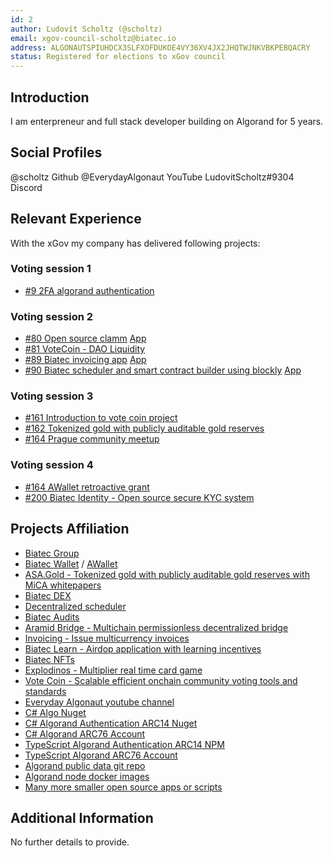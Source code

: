 ```yaml
---
id: 2
author: Ľudovít Scholtz (@scholtz)
email: xgov-council-scholtz@biatec.io
address: ALGONAUTSPIUHDCX3SLFXOFDUKOE4VY36XV4JX2JHQTWJNKVBKPEBQACRY
status: Registered for elections to xGov council
---
```


## Introduction

I am enterpreneur and full stack developer building on Algorand for 5 years. 

## Social Profiles

@scholtz Github
@EverydayAlgonaut YouTube
LudovitScholtz#9304 Discord

## Relevant Experience

With the xGov my company has delivered following projects:

### Voting session 1
- [#9 2FA algorand authentication](https://github.com/algorandfoundation/xGov/pull/9/files?short_path=f70bb7a#diff-f70bb7a4120977b83828e9dc82d687bf46e6faf394d3aa1a47506a31bcd274c5)

### Voting session 2
- [#80 Open source clamm](https://github.com/algorandfoundation/xGov/pull/80) [App](https://dex.biatec.io)
- [#81 VoteCoin - DAO Liquidity](https://github.com/algorandfoundation/xGov/pull/81)
- [#89 Biatec invoicing app](https://github.com/algorandfoundation/xGov/pull/89) [App](https://accounting.biatec.io)
- [#90 Biatec scheduler and smart contract builder using blockly](https://github.com/algorandfoundation/xGov/pull/90) [App](https://scheduler.biatec.io)

### Voting session 3
- [#161 Introduction to vote coin project](https://forum.algorand.org/t/xgov-prop-161-votecoin-introduction-video/11365/12?u=scholtz)
- [#162 Tokenized gold with publicly auditable gold reserves](https://forum.algorand.org/t/xgov-prop-162-asa-gold-introduction-video/11366/14?u=scholtz)
- [#164 Prague community meetup](https://forum.algorand.org/t/xgov-prop-164-prague-community-meetup/11368/12?u=scholtz)

### Voting session 4
- [#164 AWallet retroactive grant](https://forum.algorand.org/t/xgov-199-awallet-retroactive/11866)
- [#200 Biatec Identity - Open source secure KYC system](https://forum.algorand.org/t/xgov-200-biatec-identity/11871)

## Projects Affiliation

- [Biatec Group](https://www.biatec.io)
- [Biatec Wallet](https://wallet.biatec.io) / [AWallet](https://www.a-wallet.net)
- [ASA.Gold - Tokenized gold with publicly auditable gold reserves with MiCA whitepapers](https://asa.gold)
- [Biatec DEX](https://dex.biatec.io)
- [Decentralized scheduler](https://scheduler.biatec.io)
- [Biatec Audits](https://audits.biatec.io/)
- [Aramid Bridge - Multichain permissionless decentralized bridge](https://aramid.finance)
- [Invoicing - Issue multicurrency invoices](https://accounting.biatec.io)
- [Biatec Learn - Airdop application with learning incentives](https://learn.biatec.io)
- [Biatec NFTs](https://nft.biatec.io/)
- [Explodinos - Multiplier real time card game](https://www.explodinos.com/)
- [Vote Coin - Scalable efficient onchain community voting tools and standards](https://www.vote-coin.com)
- [Everyday Algonaut youtube channel](https://www.youtube.com/@EverydayAlgonaut)
- [C# Algo Nuget](https://github.com/scholtz/dotnet-algorand-sdk)
- [C# Algorand Authentication ARC14 Nuget](https://github.com/scholtz/algorand-authentication-component-vue)
- [C# Algorand ARC76 Account](https://github.com/scholtz/AlgorandARC76AccountDotNet)
- [TypeScript Algorand Authentication ARC14 NPM](https://github.com/scholtz/arc14-npm)
- [TypeScript Algorand ARC76 Account](https://github.com/scholtz/arc76-npm)
- [Algorand public data git repo](https://github.com/scholtz/AlgorandPublicData)
- [Algorand node docker images](https://github.com/scholtz/AlgorandNodes)
- [Many more smaller open source apps or scripts](https://github.com/scholtz)
 
## Additional Information

No further details to provide.
